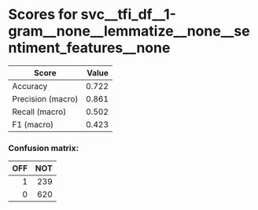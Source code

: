 # Scores for svc__tfi_df__1-gram__none__lemmatize__none__sentiment_features__none
|      Score      |Value|
|-----------------|----:|
|Accuracy         |0.722|
|Precision (macro)|0.861|
|Recall (macro)   |0.502|
|F1 (macro)       |0.423|

### Confusion matrix:
|OFF|NOT|
|--:|--:|
|  1|239|
|  0|620|

